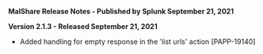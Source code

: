 **MalShare Release Notes - Published by Splunk September 21, 2021**


**Version 2.1.3 - Released September 21, 2021**

* Added handling for empty response in the 'list urls' action [PAPP-19140]

